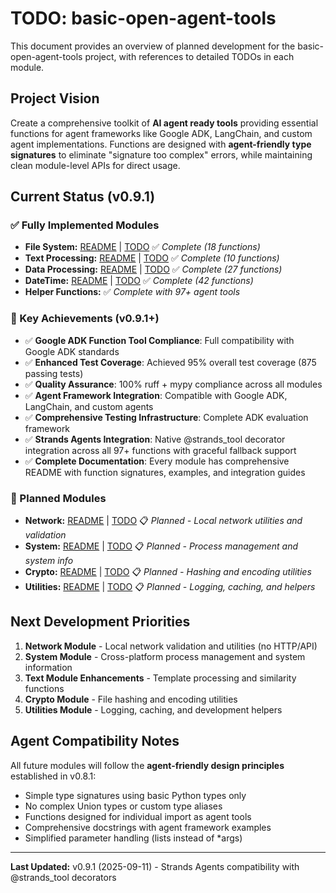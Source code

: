 # TODO: basic-open-agent-tools

This document provides an overview of planned development for the basic-open-agent-tools project, with references to detailed TODOs in each module.

## Project Vision

Create a comprehensive toolkit of **AI agent ready tools** providing essential functions for agent frameworks like Google ADK, LangChain, and custom agent implementations. Functions are designed with **agent-friendly type signatures** to eliminate "signature too complex" errors, while maintaining clean module-level APIs for direct usage.

## Current Status (v0.9.1)

### ✅ Fully Implemented Modules

- **File System:** [README](src/basic_open_agent_tools/file_system/README.md) | [TODO](src/basic_open_agent_tools/file_system/TODO.md) ✅ *Complete (18 functions)*
- **Text Processing:** [README](src/basic_open_agent_tools/text/README.md) | [TODO](src/basic_open_agent_tools/text/TODO.md) ✅ *Complete (10 functions)*
- **Data Processing:** [README](src/basic_open_agent_tools/data/README.md) | [TODO](src/basic_open_agent_tools/data/TODO.md) ✅ *Complete (27 functions)*
- **DateTime:** [README](src/basic_open_agent_tools/datetime/README.md) | [TODO](src/basic_open_agent_tools/datetime/TODO.md) ✅ *Complete (42 functions)*
- **Helper Functions:** ✅ *Complete with 97+ agent tools*

### 🎯 Key Achievements (v0.9.1+)
- ✅ **Google ADK Function Tool Compliance**: Full compatibility with Google ADK standards
- ✅ **Enhanced Test Coverage**: Achieved 95% overall test coverage (875 passing tests)
- ✅ **Quality Assurance**: 100% ruff + mypy compliance across all modules
- ✅ **Agent Framework Integration**: Compatible with Google ADK, LangChain, and custom agents
- ✅ **Comprehensive Testing Infrastructure**: Complete ADK evaluation framework
- ✅ **Strands Agents Integration**: Native @strands_tool decorator integration across all 97+ functions with graceful fallback support
- ✅ **Complete Documentation**: Every module has comprehensive README with function signatures, examples, and integration guides


### 🚧 Planned Modules
- **Network:** [README](src/basic_open_agent_tools/network/README.md) | [TODO](src/basic_open_agent_tools/network/TODO.md) 📋 *Planned - Local network utilities and validation*
- **System:** [README](src/basic_open_agent_tools/system/README.md) | [TODO](src/basic_open_agent_tools/system/TODO.md) 📋 *Planned - Process management and system info*
- **Crypto:** [README](src/basic_open_agent_tools/crypto/README.md) | [TODO](src/basic_open_agent_tools/crypto/TODO.md) 📋 *Planned - Hashing and encoding utilities*
- **Utilities:** [README](src/basic_open_agent_tools/utilities/README.md) | [TODO](src/basic_open_agent_tools/utilities/TODO.md) 📋 *Planned - Logging, caching, and helpers*

## Next Development Priorities

1. **Network Module** - Local network validation and utilities (no HTTP/API)
2. **System Module** - Cross-platform process management and system information
3. **Text Module Enhancements** - Template processing and similarity functions
4. **Crypto Module** - File hashing and encoding utilities
5. **Utilities Module** - Logging, caching, and development helpers

## Agent Compatibility Notes

All future modules will follow the **agent-friendly design principles** established in v0.8.1:
- Simple type signatures using basic Python types only
- No complex Union types or custom type aliases
- Functions designed for individual import as agent tools
- Comprehensive docstrings with agent framework examples
- Simplified parameter handling (lists instead of *args)

---

**Last Updated:** v0.9.1 (2025-09-11) - Strands Agents compatibility with @strands_tool decorators
